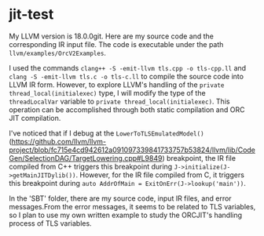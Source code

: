 # jit-test
My LLVM version is 18.0.0git. Here are my source code and the corresponding IR input file. The code is executable under the path `llvm/examples/OrcV2Examples`.

I used the commands `clang++ -S -emit-llvm tls.cpp -o tls-cpp.ll` and `clang -S -emit-llvm tls.c -o tls-c.ll` to compile the source code into LLVM IR form. However, to explore LLVM's handling of the `private thread_local(initialexec)` type, I will modify the type of the `threadLocalVar` variable to `private thread_local(initialexec)`. This operation can be accomplished through both static compilation and ORC JIT compilation.

I've noticed that if I debug at the `LowerToTLSEmulatedModel()`(https://github.com/llvm/llvm-project/blob/fc715e4cd942612a091097339841733757b53824/llvm/lib/CodeGen/SelectionDAG/TargetLowering.cpp#L9849) breakpoint, the IR file compiled from C++ triggers this breakpoint during `J->initialize(J->getMainJITDylib())`. However, for the IR file compiled from C, it triggers this breakpoint during `auto AddrOfMain = ExitOnErr(J->lookup('main'))`.

In the 'SBT' folder, there are my source code, input IR files, and error messages.From the error messages, it seems to be related to TLS variables, so I plan to use my own written example to study the ORCJIT's handling process of TLS variables.
